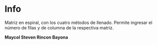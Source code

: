 # Info

Matriz en espiral, con los cuatro métodos de llenado. Permite ingresar el número de filas y de columna de la respectiva matriz.

**Maycol Steven Rincon Bayona**

